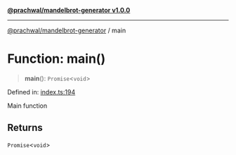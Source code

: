 [**@prachwal/mandelbrot-generator v1.0.0**](../README.md)

***

[@prachwal/mandelbrot-generator](../globals.md) / main

# Function: main()

> **main**(): `Promise`\<`void`\>

Defined in: [index.ts:194](https://github.com/prachwal/mandelbrot-generator/blob/774585aef1c1cbc7e412618ceaebc4d9e4774868/src/index.ts#L194)

Main function

## Returns

`Promise`\<`void`\>
